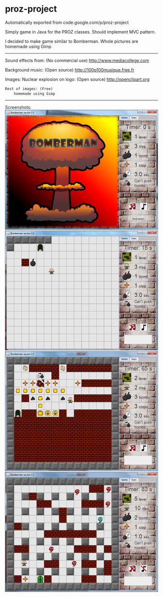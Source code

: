 # proz-project
Automatically exported from code.google.com/p/proz-project

Simply game in Java for the PROZ classes.
Should implement MVC pattern.

I decided to make game similar to Bomberman.
Whole pictures are homemade using Gimp

--------------------------------------------

Sound effects from: (No commercial use)
	http://www.mediacollege.com

Background music: (Open source)
	http://100p100musique.free.fr

Images:
	Nuclear explosion on logo: (Open source)
		http://openclipart.org

	Rest of images: (Free)
		homemade using Gimp

--------------------------------------------

Screenshots:
![Alt 1](https://raw.githubusercontent.com/Kajo0/proz-project/master/screenshots/1.png)
![Alt 2](https://raw.githubusercontent.com/Kajo0/proz-project/master/screenshots/2.png)
![Alt 3](https://raw.githubusercontent.com/Kajo0/proz-project/master/screenshots/3.png)
![Alt 4](https://raw.githubusercontent.com/Kajo0/proz-project/master/screenshots/4.png)
